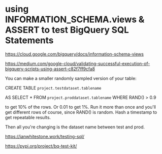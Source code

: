 # using INFORMATION_SCHEMA.views & ASSERT to test BigQuery SQL Statements


https://cloud.google.com/bigquery/docs/information-schema-views


https://medium.com/google-cloud/validating-successful-execution-of-bigquery-scripts-using-assert-c82f7ff9cfa8



You can make a smaller randomly sampled version of your table:

CREATE TABLE `project.testdataset.tablename`

AS SELECT * FROM `project.proddataset.tablename` WHERE RAND() > 0.9

to get 10% of the rows. Or 0.01 to get 1%. Run it more than once and you'll get different rows of course, since RAND() is random. Hash a timestamp to get repeatable results.

Then all you're changing is the dataset name between test and prod.


https://ianwhitestone.work/testing-sql/

https://pypi.org/project/bq-test-kit/

